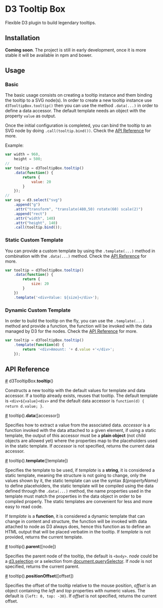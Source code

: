 # D3 Tooltip Box

Flexible D3 plugin to build legendary tooltips.

## Installation

**Coming soon**. The project is still in early development, once it is more stable it will be available in npm and bower.

## Usage

### Basic

The basic usage consists on creating a tooltip instance and them binding the tooltip to a SVG node(s). In order to create a new tooltip instance use `d3TooltipBox.tooltip()` then you can use the method `.data(...)` in order to define a data accessor. The default template needs an object with the property `value` as output.

Once the initial configuration is completed, you can bind the tooltip to an SVG node by doing `.call(tooltip.bind())`. Check the [API Reference](#api-reference) for more.

Example:

```javascript
var width = 960,
    height = 500;
//
var tooltip = d3TooltipBox.tooltip()
    .data(function() {
        return {
            value: 20
        }
    });
//
var svg = d3.select("svg")
    .append("g")
    .attr("transform", "translate(480,50) rotate(60) scale(2)")
    .append("rect")
    .attr("width", 140)
    .attr("height", 140)
    .call(tooltip.bind());
```

### Static Custom Template

You can provide a custom template by using the `.template(...)` method in combination with the `.data(...)` method. Check the [API Reference](#api-reference) for more.

```javascript
var tooltip = d3TooltipBox.tooltip()
    .data(function() {
        return {
            size: 20
        }
    })
    .template('<div>Value: ${size}</div>');
```


### Dynamic Custom Template

In order to build the tooltip on the fly, you can use the `.template(...)` method and provide a function, the function will be invoked with the data managed by D3 for the nodes. Check the [API Reference](#api-reference) for more.

```javascript
var tooltip = d3TooltipBox.tooltip()
    .template(function(d) {
        return '<div>Amount: '+ d.value +'</div>';
    });
```

## API Reference

<a name="tooltip" href="#pie">#</a> d3TooltipBox.<b>tooltip</b>()

Constructs a new tooltip with the default values for template and data accessor. If a tooltip already exists, reuses that tooltip. The default template is `<div>${value}<div>` and the default data accessor is `function(d) { return d.value; }`.

<a name="data" href="#data">#</a> tooltip().<b>data</b>([accessor])

Specifies how to extract a value from the associated data. *accessor* is a function invoked with the data attached to a given element, if using a static template, the output of this accessor must be a **plain object** (not child objects are allowed yet) where the properties map to the placeholders used in the static template. If *accessor* is not specified, returns the current data accessor.

<a name="template" href="#template">#</a> tooltip().<b>template</b>([template])

Specifies the template to be used, if *template* is a **string**, it is considered a static template, meaning the structure is not going to change, only the values shown by it, the static template can use the syntax *${propertyName}* to define placeholders, the static template will be compiled using the data defined through the `.data(...)` method, the name properties used in the template must match the properties in the data object in order to be compiled properly. The static templates are convenient for less and more easy to read code.

If *template* is a **function**, it is considered a dynamic template that can change in content and structure, the function will be invoked with data attached to node as D3 always does, hence this function as to define an HTML output that will be placed verbatim in the tooltip. If *template* is not provided, returns the current template.

<a name="parent" href="#parent">#</a> tooltip().<b>parent</b>([node])

Specifies the parent node of the tooltip, the default is `<body>`. *node* could be a [d3.selection](https://github.com/d3/d3/wiki/Selections#d3_select) or a selection from [document.querySelector](https://developer.mozilla.org/en-US/docs/Web/API/Document/querySelector). If *node* is not specified, returns the current parent.

<a name="positionOffset" href="#positionOffset">#</a> tooltip().<b>positionOffset</b>([offset])

Specifies the offset of the tooltip relative to the mouse position, *offset* is an object containing the *left* and *top* properties with numeric values. The default is `{left: 0, top: -30}`. If *offset* is not specified, returns the current offset.
